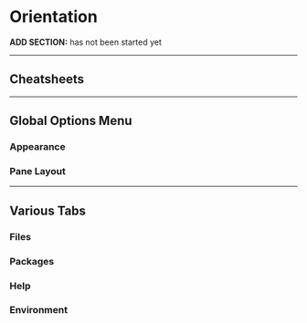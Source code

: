 # Orientation



<div class="rmdconstruct">
<p><strong>ADD SECTION:</strong> has not been started yet</p>
</div>


-----------------------

## Cheatsheets




-----------------------

## Global Options Menu

### Appearance



### Pane Layout





-----------------------

## Various Tabs


### Files


### Packages


### Help 


### Environment



